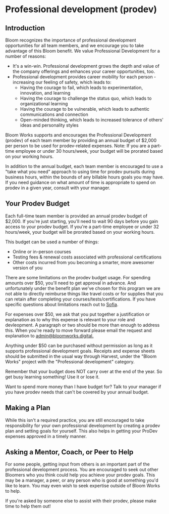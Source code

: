 # Professional development (prodev)

## Introduction

Bloom recognizes the importance of professional development opportunities for all team members, and we encourage you to take advantage of this Bloom benefit. We value Professional Development for a number of reasons:

- It's a win-win. Professional development grows the depth and value of the company offerings and enhances your career opportunities, too.
- Professional development provides career mobility for each person - increasing our feeling of safety, which leads to:
  - Having the courage to fail, which leads to experimentation, innovation, and learning
  - Having the courage to challenge the status quo, which leads to organizational learning
  - Having the courage to be vulnerable, which leads to authentic communications and connection
  - Open-minded thinking, which leads to increased tolerance of others' ideas and personality styles

Bloom Works supports and encourages the Professional Development (prodev) of each team member by providing an annual budget of $2,000 per person to be used for prodev-related expenses. Note: If you are a part-time employee or under 30 hours/week, your budget will be prorated based on your working hours.

In addition to the annual budget, each team member is encouraged to use a "take what you need" approach to using time for prodev pursuits during business hours, within the bounds of any billable hours goals you may have. If you need guidance on what amount of time is appropriate to spend on prodev in a given year, consult with your manager.

## Your Prodev Budget

Each full-time team member is provided an annual prodev budget of $2,000. If you're just starting, you'll need to wait 90 days before you gain access to your prodev budget. If you're a part-time employee or under 32 hours/week, your budget will be prorated based on your working hours.

This budget can be used a number of things:

- Online or in-person courses
- Testing fees & renewal costs associated with professional certifications
- Other costs incurred from you becoming a smarter, more awesomer version of you

There are some limitations on the prodev budget usage. For spending amounts over $50, you'll need to get approval in advance. And unfortunately under the benefit plan we've chosen for this program we are not able to directly reimburse things like travel costs or for supplies that you can retain after completing your courses/tests/certifications. If you have specific questions about limitations reach out to [Sofia](mailto:sofia@bloomworks.digital).

For expenses over $50, we ask that you put together a justification or explanation as to why this expense is relevant to your role and devleopment. A paragraph or two should be more than enough to address this. When you're ready to move forward please email the request and explanation to [admin@bloomworks.digital.](mailto:admin@bloomworks.digital)

Anything under $50 can be purchased without permission as long as it supports professional development goals. Receipts and expense sheets should be submitted in the usual way through Harvest, under the "Bloom Works" project with the "Professional development" category.

Remember that your budget does NOT carry over at the end of the year. So get busy learning something! Use it or lose it.

Want to spend more money than I have budget for? Talk to your manager if you have prodev needs that can't be covered by your annual budget.

## Making a Plan

While this isn't a required practice, you are still encouraged to take responsibility for your own professional development by creating a prodev plan and setting goals for yourself.
This also helps in getting your ProDev expenses approved in a timely manner. 

## Asking a Mentor, Coach, or Peer to Help

For some people, getting input from others is an important part of the professional development process. You are encouraged to seek out other Bloomers who you think could help you achieve your prodev goals. This may be a manager, a peer, or any person who is good at something you'd like to learn. You may even wish to seek expertise outside of Bloom Works to help.

If you're asked by someone else to assist with their prodev, please make time to help them out!

